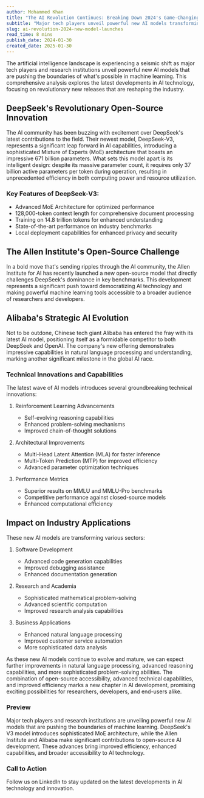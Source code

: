 ```yaml
---  
author: Mohammed Khan  
title: "The AI Revolution Continues: Breaking Down 2024's Game-Changing New AI Model Launches"  
subtitle: "Major tech players unveil powerful new AI models transforming machine learning"  
slug: ai-revolution-2024-new-model-launches  
read_time: 8 mins  
publish_date: 2024-01-30  
created_date: 2025-01-30  
---
```


The artificial intelligence landscape is experiencing a seismic shift as major tech players and research institutions unveil powerful new AI models that are pushing the boundaries of what's possible in machine learning. This comprehensive analysis explores the latest developments in AI technology, focusing on revolutionary new releases that are reshaping the industry.

## DeepSeek's Revolutionary Open-Source Innovation

The AI community has been buzzing with excitement over DeepSeek's latest contributions to the field. Their newest model, DeepSeek-V3, represents a significant leap forward in AI capabilities, introducing a sophisticated Mixture of Experts (MoE) architecture that boasts an impressive 671 billion parameters. What sets this model apart is its intelligent design: despite its massive parameter count, it requires only 37 billion active parameters per token during operation, resulting in unprecedented efficiency in both computing power and resource utilization.

### Key Features of DeepSeek-V3:

- Advanced MoE Architecture for optimized performance
- 128,000-token context length for comprehensive document processing
- Training on 14.8 trillion tokens for enhanced understanding
- State-of-the-art performance on industry benchmarks
- Local deployment capabilities for enhanced privacy and security

## The Allen Institute's Open-Source Challenge

In a bold move that's sending ripples through the AI community, the Allen Institute for AI has recently launched a new open-source model that directly challenges DeepSeek's dominance in key benchmarks. This development represents a significant push toward democratizing AI technology and making powerful machine learning tools accessible to a broader audience of researchers and developers.

## Alibaba's Strategic AI Evolution

Not to be outdone, Chinese tech giant Alibaba has entered the fray with its latest AI model, positioning itself as a formidable competitor to both DeepSeek and OpenAI. The company's new offering demonstrates impressive capabilities in natural language processing and understanding, marking another significant milestone in the global AI race.

### Technical Innovations and Capabilities

The latest wave of AI models introduces several groundbreaking technical innovations:

1. Reinforcement Learning Advancements
   - Self-evolving reasoning capabilities
   - Enhanced problem-solving mechanisms
   - Improved chain-of-thought solutions

2. Architectural Improvements
   - Multi-Head Latent Attention (MLA) for faster inference
   - Multi-Token Prediction (MTP) for improved efficiency
   - Advanced parameter optimization techniques

3. Performance Metrics
   - Superior results on MMLU and MMLU-Pro benchmarks
   - Competitive performance against closed-source models
   - Enhanced computational efficiency

## Impact on Industry Applications

These new AI models are transforming various sectors:

1. Software Development
   - Advanced code generation capabilities
   - Improved debugging assistance
   - Enhanced documentation generation

2. Research and Academia
   - Sophisticated mathematical problem-solving
   - Advanced scientific computation
   - Improved research analysis capabilities

3. Business Applications
   - Enhanced natural language processing
   - Improved customer service automation
   - More sophisticated data analysis

As these new AI models continue to evolve and mature, we can expect further improvements in natural language processing, advanced reasoning capabilities, and more sophisticated problem-solving abilities. The combination of open-source accessibility, advanced technical capabilities, and improved efficiency marks a new chapter in AI development, promising exciting possibilities for researchers, developers, and end-users alike.

### Preview

Major tech players and research institutions are unveiling powerful new AI models that are pushing the boundaries of machine learning. DeepSeek's V3 model introduces sophisticated MoE architecture, while the Allen Institute and Alibaba make significant contributions to open-source AI development. These advances bring improved efficiency, enhanced capabilities, and broader accessibility to AI technology.

### Call to Action

Follow us on LinkedIn to stay updated on the latest developments in AI technology and innovation.
